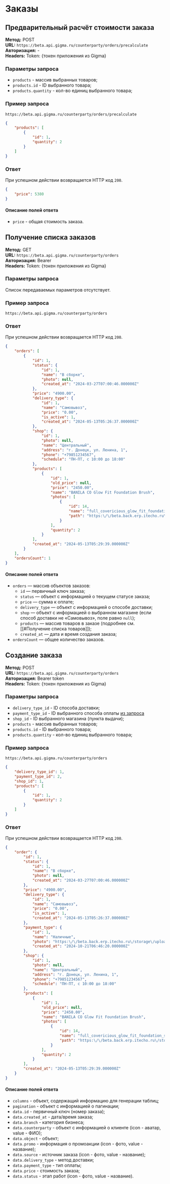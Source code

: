 # Заказы

## Предварительный расчёт стоимости заказа

**Метод:** POST  
**URL:** `https://beta.api.gigma.ru/counterparty/orders/precalculate`  
**Авторизация:** -  
**Headers:** Token: {токен приложения из Gigma}  

### Параметры запроса

- `products` - массив выбранных товаров;
- `products.id` - ID выбранного товара;
- `products.quantity` - кол-во единиц выбранного товара;

### Пример запроса

`https://beta.api.gigma.ru/counterparty/orders/precalculate`
```JSON
{
	"products": [
		{
			"id": 1,
			"quantity": 2
		}
	]
}
```

### Ответ

При успешном действии возвращается HTTP код `200`.
```json
{
	"price": 5380
}
```

#### Описание полей ответа

- `price` - общая стоимость заказа.

## Получение списка заказов

**Метод:** GET  
**URL:** `https://beta.api.gigma.ru/counterparty/orders`  
**Авторизация:** Bearer  
**Headers:** Token: {токен приложения из Gigma}  

### Параметры запроса

Список передаваемых параметров отсутствует.

### Пример запроса

`https://beta.api.gigma.ru/counterparty/orders`

### Ответ

При успешном действии возвращается HTTP код `200`.
```json
{
	"orders": [
		{
			"id": 1,
			"status": {
				"id": 1,
				"name": "В сборке",
				"photo": null,
				"created_at": "2024-03-27T07:00:46.000000Z"
			},
			"price": "4900.00",
			"delivery_type": {
				"id": 1,
				"name": "Самовывоз",
				"price": "0.00",
				"is_active": 1,
				"created_at": "2024-05-13T05:26:37.000000Z"
			},
			"shop": {
				"id": 1,
				"photo": null,
				"name": "Центральный",
				"address": "г. Донецк, ул. Ленина, 1",
				"phone": "+79851234567",
				"schedule": "ПН-ПТ, с 10:00 до 18:00"
			},
			"products": [
				{
					"id": 1,
					"old_price": null,
					"price": "2450.00",
					"name": "BANILA CO Glow Fit Foundation Brush",
					"photos": [
						{
							"id": 14,
							"name": "full_covericious_glow_fit_foundation_spf25_pa__23_peanut.jpg",
							"path": "https:\/\/beta.back.erp.itecho.ru\/storage\/uploads\/full_covericious_glow_fit_foundation_spf25_pa__23_peanut.jpg"
						}
					],
					"quantity": 2
				}
			],
			"created_at": "2024-05-13T05:29:39.000000Z"
		}
	],
	"ordersCount": 1
}
```

#### Описание полей ответа

- `orders` — массив объектов заказов:
  - `id` — первичный ключ заказа;
  - `status` — объект с информацией о текущем статусе заказа;
  - `price` — сумма к оплате;
  - `delivery_type` — объект с информацией о способе доставки;
  - `shop` — объект с информацией о выбранном магазине (если способ доставки не «Самовывоз», поле равно `null`);
  - `products` — массив товаров в заказе (подробнее см. [[#Получение списка товаров]]);
  - `created_at` — дата и время создания заказа;
- `ordersCount` — общее количество заказов.

## Создание заказа

**Метод:** POST  
**URL:** `https://beta.api.gigma.ru/counterparty/orders`  
**Авторизация:** Bearer token  
**Headers:** Token: {токен приложения из Gigma}  

### Параметры запроса

- `delivery_type_id` - ID способа доставки;
- `payment_type_id` - ID выбранного способа оплаты [из запроса](Справочники.md#получение-выбранного-способа-оплаты)  
- `shop_id` - ID выбранного магазина (пункта выдачи);
- `products` - массив выбранных товаров;
- `products.id` - ID выбранного товара;
- `products.quantity` - кол-во единиц выбранного товара;

### Пример запроса

`https://beta.api.gigma.ru/counterparty/orders`
```JSON
{
	"delivery_type_id": 1,
	"payment_type_id": 2,
	"shop_id": 1,
	"products": [
		{
			"id": 1,
			"quantity": 2
		}
	]
}
```

### Ответ

При успешном действии возвращается HTTP код `200`.
```json
{
	"order": {
		"id": 1,
		"status": {
			"id": 1,
			"name": "В сборке",
			"photo": null,
			"created_at": "2024-03-27T07:00:46.000000Z"
		},
		"price": "4900.00",
		"delivery_type": {
			"id": 1,
			"name": "Самовывоз",
			"price": "0.00",
			"is_active": 1,
			"created_at": "2024-05-13T05:26:37.000000Z"
		},
		"payment_type": {
			"id": 1,
			"name": "Наличные",
			"photo": "https:\/\/beta.back.erp.itecho.ru\/storage\/uploads\/full_covericious_glow_fit_foundation_spf25_pa__23_peanut.jpg",
			"created_at": "2024-10-21T06:46:20.000000Z"
		},
		"shop": {
			"id": 1,
			"photo": null,
			"name": "Центральный",
			"address": "г. Донецк, ул. Ленина, 1",
			"phone": "+79851234567",
			"schedule": "ПН-ПТ, с 10:00 до 18:00"
		},
		"products": [
			{
				"id": 1,
				"old_price": null,
				"price": "2450.00",
				"name": "BANILA CO Glow Fit Foundation Brush",
				"photos": [
					{
						"id": 14,
						"name": "full_covericious_glow_fit_foundation_spf25_pa__23_peanut.jpg",
						"path": "https:\/\/beta.back.erp.itecho.ru\/storage\/uploads\/full_covericious_glow_fit_foundation_spf25_pa__23_peanut.jpg"
					}
				],
				"quantity": 2
			}
		],
		"created_at": "2024-05-13T05:29:39.000000Z"
	}
}
```

#### Описание полей ответа

- `columns` - объект, содержащий информацию для генерации таблиц;
- `pagination` - объект с информацией о пагинации;
- `data.id` - первичный ключ (номер заказа);
- `data.created_at` - дата/время заказа;
- `data.branch` - категория бизнеса;
- `data.counterparty` - объект с информацией о клиенте (icon - аватар, value - ФИО);
- `data.object` - объект;
- `data.promo` - информация о промоакции (icon - фото, value - название);
- `data.source` - источник заказа (icon - фото, value - название);
- `data.delivery_type` - метод доставки;
- `data.payment_type` - тип оплаты;
- `data.price` - стоимость заказа;
- `data.status` - этап работ (icon - фото, value - название).